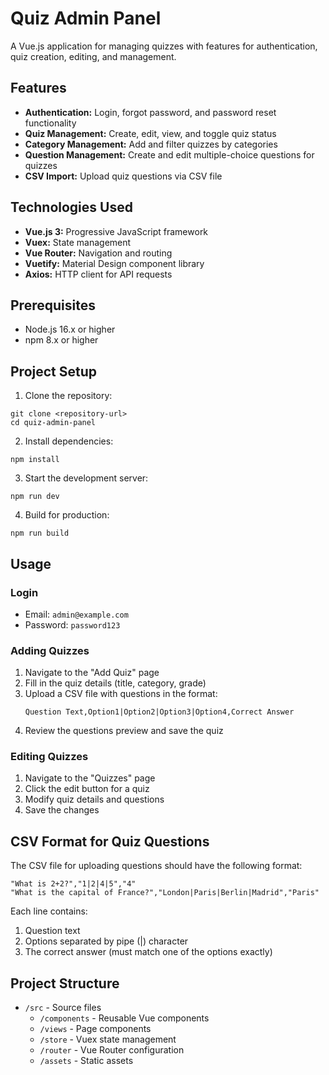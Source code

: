 # Quiz Admin Panel

A Vue.js application for managing quizzes with features for authentication, quiz creation, editing, and management.

## Features

- **Authentication:** Login, forgot password, and password reset functionality
- **Quiz Management:** Create, edit, view, and toggle quiz status
- **Category Management:** Add and filter quizzes by categories
- **Question Management:** Create and edit multiple-choice questions for quizzes
- **CSV Import:** Upload quiz questions via CSV file

## Technologies Used

- **Vue.js 3:** Progressive JavaScript framework
- **Vuex:** State management
- **Vue Router:** Navigation and routing
- **Vuetify:** Material Design component library
- **Axios:** HTTP client for API requests

## Prerequisites

- Node.js 16.x or higher
- npm 8.x or higher

## Project Setup

1. Clone the repository:
```
git clone <repository-url>
cd quiz-admin-panel
```

2. Install dependencies:
```
npm install
```

3. Start the development server:
```
npm run dev
```

4. Build for production:
```
npm run build
```

## Usage

### Login

- Email: `admin@example.com`
- Password: `password123`

### Adding Quizzes

1. Navigate to the "Add Quiz" page
2. Fill in the quiz details (title, category, grade)
3. Upload a CSV file with questions in the format:
   ```
   Question Text,Option1|Option2|Option3|Option4,Correct Answer
   ```
4. Review the questions preview and save the quiz

### Editing Quizzes

1. Navigate to the "Quizzes" page
2. Click the edit button for a quiz
3. Modify quiz details and questions
4. Save the changes

## CSV Format for Quiz Questions

The CSV file for uploading questions should have the following format:

```
"What is 2+2?","1|2|4|5","4"
"What is the capital of France?","London|Paris|Berlin|Madrid","Paris"
```

Each line contains:
1. Question text
2. Options separated by pipe (|) character
3. The correct answer (must match one of the options exactly)

## Project Structure

- `/src` - Source files
  - `/components` - Reusable Vue components
  - `/views` - Page components
  - `/store` - Vuex state management
  - `/router` - Vue Router configuration
  - `/assets` - Static assets

